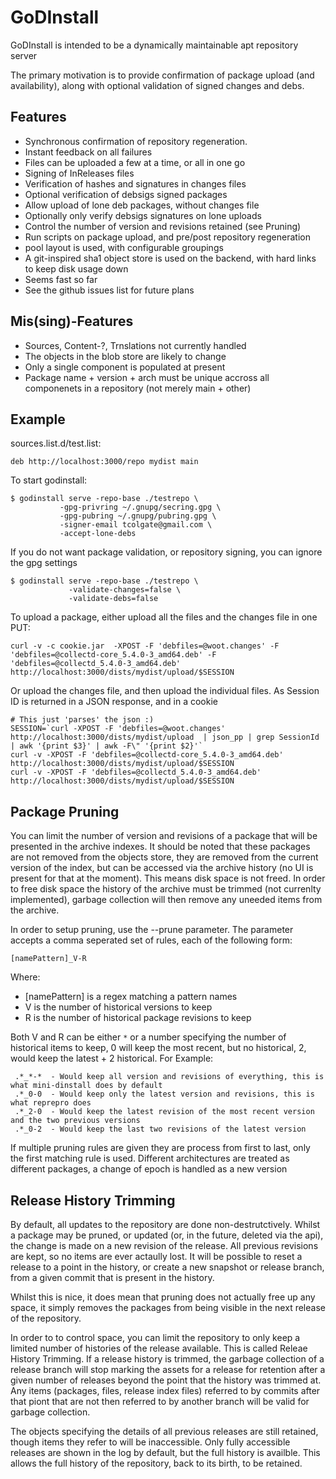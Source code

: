 # GoDInstall

GoDInstall is intended to be a dynamically maintainable apt repository server

The primary motivation is to provide confirmation of package upload (and
availability), along with optional validation of signed changes and debs.

## Features

- Synchronous confirmation of repository regeneration.
- Instant feedback on all failures
- Files can be uploaded a few at a time, or all in one go
- Signing of InReleases files
- Verification of hashes and signatures in changes files
- Optional verification of debsigs signed packages
- Allow upload of lone deb packages, without changes file
- Optionally only verify debsigs signatures on lone uploads
- Control the number of version and revisions retained (see Pruning)
- Run scripts on package upload, and pre/post repository regeneration
- pool layout is used, with configurable groupings
- A git-inspired sha1 object store is used on the backend, with
  hard links to keep disk usage down
- Seems fast so far
- See the github issues list for future plans

## Mis(sing)-Features

- Sources, Content-?, Trnslations not  currently handled
- The objects in the blob store are likely to change
- Only a single component is populated at present
- Package name + version + arch must be unique accross all componenets in a
  repository (not merely main + other)

## Example

sources.list.d/test.list:
```
deb http://localhost:3000/repo mydist main
```

To start godinstall:

```
$ godinstall serve -repo-base ./testrepo \
           -gpg-privring ~/.gnupg/secring.gpg \
           -gpg-pubring ~/.gnupg/pubring.gpg \
           -signer-email tcolgate@gmail.com \
           -accept-lone-debs
```

If you do not want package validation, or repository signing, you can
ignore the gpg settings

```
$ godinstall serve -repo-base ./testrepo \
             -validate-changes=false \
             -validate-debs=false
```

To upload a package, either upload all the files and the changes file in one PUT:
```
curl -v -c cookie.jar  -XPOST -F 'debfiles=@woot.changes' -F 'debfiles=@collectd-core_5.4.0-3_amd64.deb' -F 'debfiles=@collectd_5.4.0-3_amd64.deb'  http://localhost:3000/dists/mydist/upload/$SESSION
```

Or upload the changes file, and then upload the individual files. As Session ID is returned in a JSON response, and in a cookie
```
# This just 'parses' the json :)
SESSION=`curl -XPOST -F 'debfiles=@woot.changes' http://localhost:3000/dists/mydist/upload  | json_pp | grep SessionId | awk '{print $3}' | awk -F\" '{print $2}'`
curl -v -XPOST -F 'debfiles=@collectd-core_5.4.0-3_amd64.deb' http://localhost:3000/dists/mydist/upload/$SESSION
curl -v -XPOST -F 'debfiles=@collectd_5.4.0-3_amd64.deb'  http://localhost:3000/dists/mydist/upload/$SESSION
```

## Package Pruning

You can limit the number of version and revisions of a package that will be presented in the
archive indexes. It should be noted that these packages are not removed from the objects store, they
are removed from the current version of the index, but can be accessed via the archive history (no
UI is present for that at the moment). This means disk space is not freed. In order to free disk space
the history of the archive must be trimmed (not currenlty implemented), garbage collection will then
remove any uneeded items from the archive.

In order to setup pruning, use the --prune parameter. The parameter accepts a comma seperated set of rules,
each of the following form:

```
[namePattern]_V-R
```

Where:
- [namePattern] is a regex matching a pattern names
- V is the number of historical versions to keep
- R is the number of historical package revisions to keep

Both V and R can be either `*` or a number specifying the number of historical items to keep, 0 will keep
the most recent, but no historical, 2, would keep the latest + 2 historical. For Example:

```
 .*_*-*  - Would keep all version and revisions of everything, this is what mini-dinstall does by default
 .*_0-0  - Would keep only the latest version and revisions, this is what reprepro does
 .*_2-0  - Would keep the latest revision of the most recent version and the two previous versions
 .*_0-2  - Would keep the last two revisions of the latest version
```

If multiple pruning rules are given they are process from first to last, only the first matching rule is used.
Different architectures are treated as different packages, a change of epoch is handled as a new version


## Release History Trimming

By default, all updates to the repository are done non-destrutctively. Whilst a
package may be pruned, or updated (or, in the future, deleted via the api), the
change is made on a new revision of the release. All previous revisions are
kept, so no items are ever actaully lost. It will be possible to reset a
release to a point in the history, or create a new snapshot or release branch,
from a given commit that is present in the history.

Whilst this is nice, it does mean that pruning does not actually free up any
space, it simply removes the packages from being visible in the next release of
the repository.

In order to to control space, you can limit the repository to only keep a
limited number of histories of the release available. This is called Releae
History Trimming. If a release history is trimmed, the garbage collection of a
release branch will stop marking the assets for a release for retention after
a given number of releases beyond the point that the history was trimmed at.
Any items (packages, files, release index files) referred to by commits
after that piont that are not then referred to by another branch will be valid
for garbage collection.

The objects specifying the details of all previous releases are still retained,
though items they refer to will be inaccessible. Only fully accessible releases
are shown in the log by default, but the full history is availble. This allows
the full history of the repository, back to its birth, to be retained.

